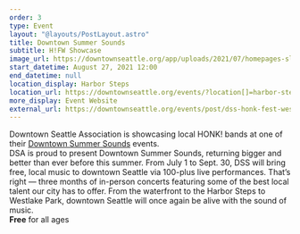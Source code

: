 ```yaml
---
order: 3
type: Event
layout: "@layouts/PostLayout.astro"
title: Downtown Summer Sounds
subtitle: H!FW Showcase
image_url: https://downtownseattle.org/app/uploads/2021/07/homepages-slider-events-downtown-summer-sounds-audience-20210714-4x3-v1-800x600-c-default.jpg
start_datetime: August 27, 2021 12:00
end_datetime: null
location_display: Harbor Steps
location_url: https://downtownseattle.org/events/?location[]=harbor-steps
more_display: Event Website
external_url: https://downtownseattle.org/events/post/dss-honk-fest-west-showcase/
---
```

Downtown Seattle Association is showcasing local HONK! bands at one of their [Downtown Summer Sounds](https://downtownseattle.org/events/downtown-summer-sounds/) events.
<br/>
DSA is proud to present Downtown Summer Sounds, returning bigger and better than ever before this summer. From July 1 to Sept. 30, DSS will bring free, local music to downtown Seattle via 100-plus live performances. That’s right — three months of in-person concerts featuring some of the best local talent our city has to offer. From the waterfront to the Harbor Steps to Westlake Park, downtown Seattle will once again be alive with the sound of music.
<br/>
**Free** for all ages